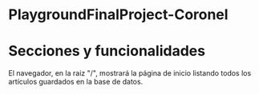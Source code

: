# PlaygroundFinalProject-Coronel

# Secciones y funcionalidades
El navegador, en la raiz "/", mostrará la página de inicio listando todos los artículos guardados en la base de datos.
